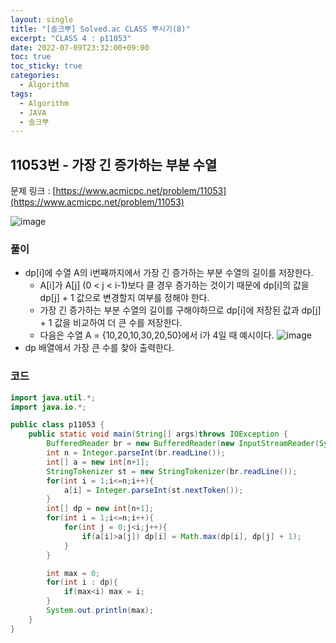 ```yaml
---
layout: single
title: "[솔크뿌] Solved.ac CLASS 뿌시기(8)"
excerpt: "CLASS 4 : p11053"
date: 2022-07-09T23:32:00+09:00
toc: true
toc_sticky: true
categories:
  - Algorithm
tags:
  - Algorithm
  - JAVA
  - 솔크뿌
---
```

## 11053번 - 가장 긴 증가하는 부분 수열
문제 링크 : [https://www.acmicpc.net/problem/11053](https://www.acmicpc.net/problem/11053)

![image](https://user-images.githubusercontent.com/60471550/178086146-e8ccb651-799d-4804-8453-2914a709374d.png)

### 풀이
- dp[i]에 수열 A의 i번째까지에서 가장 긴 증가하는 부분 수열의 길이를 저장한다.
  - A[i]가 A[j] (0 < j < i-1)보다 클 경우 증가하는 것이기 때문에 dp[i]의 값을 dp[j] + 1 값으로 변경할지 여부를 정해야 한다.
  - 가장 긴 증가하는 부분 수열의 길이를 구해야하므로 dp[i]에 저장된 값과 dp[j] + 1 값을 비교하여 더 큰 수를 저장한다.
  - 다음은 수열 A = {10,20,10,30,20,50}에서 i가 4일 때 예시이다.
  ![image](https://user-images.githubusercontent.com/60471550/178110085-d21d21b8-0d80-42b3-b5dd-bcde0e2fb214.png)
- dp 배열에서 가장 큰 수를 찾아 출력한다.

### 코드
```java
import java.util.*;
import java.io.*;

public class p11053 {
    public static void main(String[] args)throws IOException {
        BufferedReader br = new BufferedReader(new InputStreamReader(System.in));
        int n = Integer.parseInt(br.readLine());
        int[] a = new int[n+1];
        StringTokenizer st = new StringTokenizer(br.readLine());
        for(int i = 1;i<=n;i++){
            a[i] = Integer.parseInt(st.nextToken());
        }
        int[] dp = new int[n+1];
        for(int i = 1;i<=n;i++){
            for(int j = 0;j<i;j++){
                if(a[i]>a[j]) dp[i] = Math.max(dp[i], dp[j] + 1);
            }
        }

        int max = 0;
        for(int i : dp){
            if(max<i) max = i;
        }
        System.out.println(max);
    }
}
```
